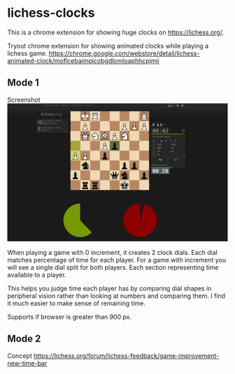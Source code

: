 # lichess-clocks
This is a chrome extension for showing huge clocks on https://lichess.org/.

Tryout chrome extension for showing animated clocks while playing a lichess game.
https://chrome.google.com/webstore/detail/lichess-animated-clock/moflcebaimpicobgdlomloaphhcpjmji

## Mode 1
Screenshot
![picture](shot.png)

When playing a game with 0 increment, it creates 2 clock dials. Each dial matches percentage of time for each player.
For a game with increment you will see a single dial split for both players. Each section representing time available to a player.

This helps you judge time each player has by comparing dial shapes in peripheral vision rather than looking at numbers and comparing them.  I find it much easier to make sense of remaining time.

Supports if browser is greater than 900 px.

## Mode 2
Concept
https://lichess.org/forum/lichess-feedback/game-improvement-new-time-bar


